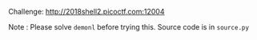 Challenge: http://2018shell2.picoctf.com:12004

Note : Please solve `demonl` before trying this.
Source code is in `source.py`
